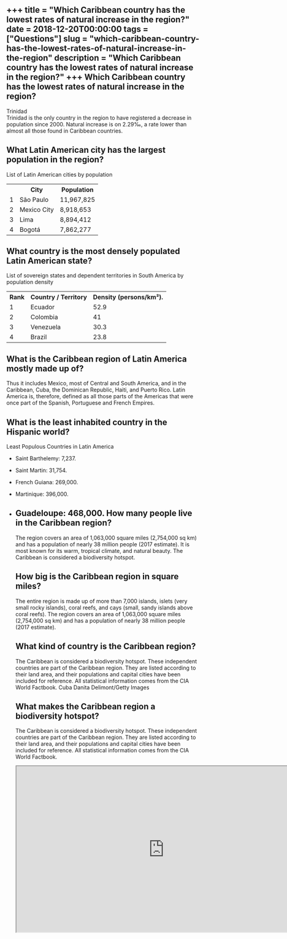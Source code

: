 +++
title = "Which Caribbean country has the lowest rates of natural increase in the region?"
date = 2018-12-20T00:00:00
tags = ["Questions"]
slug = "which-caribbean-country-has-the-lowest-rates-of-natural-increase-in-the-region"
description = "Which Caribbean country has the lowest rates of natural increase in the region?"
+++
Which Caribbean country has the lowest rates of natural increase in the region?
-------------------------------------------------------------------------------

Trinidad  
Trinidad is the only country in the region to have registered a decrease in population since 2000. Natural increase is on 2.29‰, a rate lower than almost all those found in Caribbean countries.

What Latin American city has the largest population in the region?
------------------------------------------------------------------

List of Latin American cities by population

<table><tr><th></th><th>City</th><th>Population</th></tr><tr><td>1</td><td>São Paulo</td><td>11,967,825</td></tr><tr><td>2</td><td>Mexico City</td><td>8,918,653</td></tr><tr><td>3</td><td>Lima</td><td>8,894,412</td></tr><tr><td>4</td><td>Bogotá</td><td>7,862,277</td></tr></table>

What country is the most densely populated Latin American state?
----------------------------------------------------------------

List of sovereign states and dependent territories in South America by population density

<table><tr><th>Rank</th><th>Country / Territory</th><th>Density (persons/km²).</th></tr><tr><td>1</td><td>Ecuador</td><td>52.9</td></tr><tr><td>2</td><td>Colombia</td><td>41</td></tr><tr><td>3</td><td>Venezuela</td><td>30.3</td></tr><tr><td>4</td><td>Brazil</td><td>23.8</td></tr></table>

What is the Caribbean region of Latin America mostly made up of?
----------------------------------------------------------------

Thus it includes Mexico, most of Central and South America, and in the Caribbean, Cuba, the Dominican Republic, Haiti, and Puerto Rico. Latin America is, therefore, defined as all those parts of the Americas that were once part of the Spanish, Portuguese and French Empires.

What is the least inhabited country in the Hispanic world?
----------------------------------------------------------

Least Populous Countries in Latin America

- Saint Barthelemy: 7,237.
- Saint Martin: 31,754.
- French Guiana: 269,000.
- Martinique: 396,000.
- Guadeloupe: 468,000. How many people live in the Caribbean region?
    ---------------------------------------------
    
    The region covers an area of 1,063,000 square miles (2,754,000 sq km) and has a population of nearly 38 million people (2017 estimate). It is most known for its warm, tropical climate, and natural beauty. The Caribbean is considered a biodiversity hotspot.
    
    How big is the Caribbean region in square miles?
    ------------------------------------------------
    
    The entire region is made up of more than 7,000 islands, islets (very small rocky islands), coral reefs, and cays (small, sandy islands above coral reefs). The region covers an area of 1,063,000 square miles (2,754,000 sq km) and has a population of nearly 38 million people (2017 estimate).
    
    What kind of country is the Caribbean region?
    ---------------------------------------------
    
    The Caribbean is considered a biodiversity hotspot. These independent countries are part of the Caribbean region. They are listed according to their land area, and their populations and capital cities have been included for reference. All statistical information comes from the CIA World Factbook. Cuba Danita Delimont/Getty Images
    
    What makes the Caribbean region a biodiversity hotspot?
    -------------------------------------------------------
    
    The Caribbean is considered a biodiversity hotspot. These independent countries are part of the Caribbean region. They are listed according to their land area, and their populations and capital cities have been included for reference. All statistical information comes from the CIA World Factbook.
    
    <iframe allow="accelerometer; autoplay; clipboard-write; encrypted-media; gyroscope; picture-in-picture" allowfullscreen="" class="__youtube_prefs__  epyt-is-override  no-lazyload" data-no-lazy="1" data-origheight="433" data-origwidth="770" data-skipgform_ajax_framebjll="" height="433" id="_ytid_32346" loading="lazy" src="https://www.youtube.com/embed/4gWCvnY-jK4?enablejsapi=1&autoplay=0&cc_load_policy=0&cc_lang_pref=&iv_load_policy=1&loop=0&modestbranding=0&rel=1&fs=1&playsinline=0&autohide=2&theme=dark&color=red&controls=1&" title="YouTube player" width="770"></iframe>